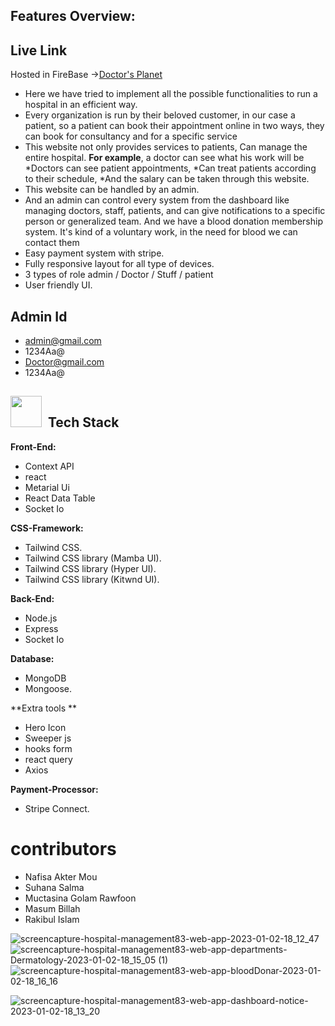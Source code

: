 ## Features Overview:
## Live Link
Hosted in FireBase ->[Doctor's Planet](https://hospital-management83.web.app/)

- Here we have tried to implement all the possible functionalities to run a hospital in an efficient way.
- Every organization is run by their beloved customer, in our case a patient, so a patient can book their appointment online in two ways, they can book for      consultancy and for a specific service
- This website not only provides services to patients, Can manage the entire hospital. **For example**, a doctor can see what his work will be 
*Doctors can see patient appointments,
*Can treat patients according to their schedule,
*And the salary can be taken through this website.
- This website can be handled by an admin. 
- And an admin can control every system from the dashboard like managing doctors, staff, patients, and can give notifications to a specific person or generalized team. And we have a blood donation membership system. It's kind of a voluntary work, in the need for blood we can contact them
- Easy payment system with stripe.
- Fully responsive layout for all type of devices.
- 3 types of role admin / Doctor / Stuff / patient 
- User friendly UI.

## Admin Id
- admin@gmail.com
- 1234Aa@
- Doctor@gmail.com
- 1234Aa@

<h2><img src = "https://media2.giphy.com/media/QssGEmpkyEOhBCb7e1/giphy.gif?cid=ecf05e47a0n3gi1bfqntqmob8g9aid1oyj2wr3ds3mg700bl&rid=giphy.gif" width='50'/>&nbsp; Tech Stack</h2>

**Front-End:** 
- Context API
- react
- Metarial Ui
- React Data Table
- Socket Io

**CSS-Framework:** 
- Tailwind CSS.
- Tailwind CSS library (Mamba UI).
- Tailwind CSS library (Hyper UI).
- Tailwind CSS library (Kitwnd UI).

**Back-End:** 
- Node.js
- Express
- Socket Io

**Database:** 
- MongoDB
- Mongoose.

**Extra tools ** 
- Hero Icon
- Sweeper js
- hooks form
- react query
- Axios 

**Payment-Processor:** 
- Stripe Connect.


# contributors
- Nafisa Akter Mou
- Suhana Salma
- Muctasina Golam Rawfoon
- Masum Billah
- Rakibul Islam

![screencapture-hospital-management83-web-app-2023-01-02-18_12_47](https://user-images.githubusercontent.com/108423290/210230134-1b2f90fe-08e0-495b-b9f0-4fed0ab57077.png)
![screencapture-hospital-management83-web-app-departments-Dermatology-2023-01-02-18_15_05 (1)](https://user-images.githubusercontent.com/108423290/210230153-5a3f9a4e-dad1-47d6-b3aa-de059cc45e7f.png)
![screencapture-hospital-management83-web-app-bloodDonar-2023-01-02-18_16_16](https://user-images.githubusercontent.com/108423290/210230161-ee81542f-963a-45b1-a6a1-8c2f6c91a06c.png)

![screencapture-hospital-management83-web-app-dashboard-notice-2023-01-02-18_13_20](https://user-images.githubusercontent.com/108423290/210230174-f7226b1e-bb61-4487-b093-acde9ea5371a.png)


